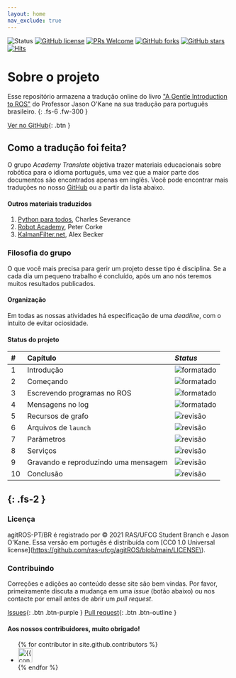 ```yaml
---
layout: home
nav_exclude: true
---
```



![Status](https://img.shields.io/static/v1?style=flat&logo=github&label=status&message=in%20progress&color=blue) [![GitHub license](https://img.shields.io/github/license/ras-ufcg/agitROS.svg)](https://github.com/ras-ufcg/agitROS/blob/master/LICENSE) [![PRs Welcome](https://img.shields.io/badge/PRs-welcome-orange.svg)](http://makeapullrequest.com)  [![GitHub forks](https://img.shields.io/github/forks/ras-ufcg/agitROS.svg?style=social&label=Fork&maxAge=2592000)](https://GitHub.com/ras-ufcg/agitROS/network/) [![GitHub stars](https://img.shields.io/github/stars/ras-ufcg/agitROS.svg?style=social&label=Star&maxAge=2592000)](https://GitHub.com/ras-ufcg/agitROS/stargazers/) [![Hits](https://hits.seeyoufarm.com/api/count/incr/badge.svg?url=https%3A%2F%2Fras-ufcg.github.io%2FagitROS%2F&count_bg=%23A075C9&title_bg=%23555555&icon=&icon_color=%23E7E7E7&title=hits&edge_flat=false)](https://hits.seeyoufarm.com)
# Sobre o projeto

Esse repositório armazena a tradução online do livro ["A Gentle Introduction to ROS"](https://www.cse.sc.edu/~jokane/agitr/agitr-letter.pdf) do Professor Jason O'Kane na sua tradução para português brasileiro.
{: .fs-6 .fw-300 }

[Ver no GitHub](https://github.com/ras-ufcg/agitROS){: .btn }

## Como a tradução foi feita?

O grupo *Academy Translate* objetiva trazer materiais educacionais sobre robótica para o idioma português, uma vez que a maior parte dos documentos são encontrados apenas em inglês. Você pode encontrar mais traduções no nosso [GitHub](https://github.com/ras-ufcg) ou a partir da lista abaixo.

#### Outros materiais traduzidos

1. [Python para todos](http://do1.dr-chuck.com/pythonlearn/PT_br/pythonlearn.pdf), Charles Severance
2. [Robot Academy](https://robotacademy.net.au/), Peter Corke
3. [KalmanFilter.net](https://www.kalmanfilter.net/PT/default_pt.aspx), Alex Becker
  
### Filosofia do grupo

O que você mais precisa para gerir um projeto desse tipo é disciplina. Se a cada dia um pequeno trabalho é concluído, após um ano nós teremos muitos resultados publicados. 

#### Organização

Em todas as nossas atividades há especificação de uma *deadline*, com o intuito de evitar ociosidade.

#### Status do projeto

| #        | Capítulo          | _Status_ |
|:--|:----------------------------|:------------------|
| 1 | Introdução                  | <img alt="formatado" src="https://img.shields.io/badge/-finalizado-brightgreen">| 
| 2 | Começando                   | <img alt="formatado" src="https://img.shields.io/badge/-finalizado-brightgreen"> |  
| 3 | Escrevendo programas no ROS | <img alt="formatado" src="https://img.shields.io/badge/-finalizado-brightgreen"> | 
| 4 | Mensagens no log            | <img alt="formatado" src="https://img.shields.io/badge/-finalizado-brightgreen"> | 
| 5 | Recursos de grafo           | <img alt="revisão" src="https://img.shields.io/badge/-Em%20revisão-yellow"> | 
| 6 | Arquivos de `launch`        | <img alt="revisão" src="https://img.shields.io/badge/-Em%20revisão-yellow"> | 
| 7 | Parâmetros                  | <img alt="revisão" src="https://img.shields.io/badge/-Em%20revisão-yellow"> |
| 8 | Serviços                    | <img alt="revisão" src="https://img.shields.io/badge/-Em%20revisão-yellow"> |  
| 9 | Gravando e reproduzindo uma mensagem | <img alt="revisão" src="https://img.shields.io/badge/-Em%20revisão-yellow"> | 
| 10| Conclusão                            | <img alt="revisão" src="https://img.shields.io/badge/-Em%20revisão-yellow"> | 
{: .fs-2 }
---

### Licença 

agitROS-PT/BR é registrado por &copy; 2021 RAS/UFCG Student Branch e Jason O'Kane. Essa versão em portugês é distribuída com [CC0 1.0 Universal license](https://github.com/ras-ufcg/agitROS/blob/main/LICENSE\).

### Contribuindo

Correções e adições ao conteúdo desse site são bem vindas. Por favor, primeiramente discuta a mudança em uma *issue* (botão abaixo) ou nos contacte por email antes de abrir um *pull request*.


[Issues](https://github.com/ras-ufcg/agitROS/issues){: .btn .btn-purple }
[Pull request](https://github.com/ras-ufcg/agitROS){: .btn .btn-outline }

#### Aos nossos contribuidores, muito obrigado!

<ul class="list-style-none">
{% for contributor in site.github.contributors %}
  <li class="d-inline-block mr-1">
     <a href="{{ contributor.html_url }}"><img src="{{ contributor.avatar_url }}" width="32" height="32" alt="{{ contributor.login }}"/></a>
  </li>
{% endfor %}
</ul>

